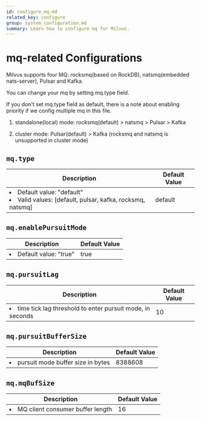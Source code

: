 ```yaml
---
id: configure_mq.md
related_key: configure
group: system_configuration.md
summary: Learn how to configure mq for Milvus.
---
```


# mq-related Configurations

Milvus supports four MQ: rocksmq(based on RockDB), natsmq(embedded nats-server), Pulsar and Kafka.

You can change your mq by setting mq.type field.

If you don't set mq.type field as default, there is a note about enabling priority if we config multiple mq in this file.

1. standalone(local) mode: rocksmq(default) > natsmq > Pulsar > Kafka

2. cluster mode:  Pulsar(default) > Kafka (rocksmq and natsmq is unsupported in cluster mode)

## `mq.type`

<table id="mq.type">
  <thead>
    <tr>
      <th class="width80">Description</th>
      <th class="width20">Default Value</th> 
    </tr>
  </thead>
  <tbody>
    <tr>
      <td>
        <li>Default value: "default"</li>
        <li>Valid values: [default, pulsar, kafka, rocksmq, natsmq]</li>      </td>
      <td>default</td>
    </tr>
  </tbody>
</table>


## `mq.enablePursuitMode`

<table id="mq.enablePursuitMode">
  <thead>
    <tr>
      <th class="width80">Description</th>
      <th class="width20">Default Value</th> 
    </tr>
  </thead>
  <tbody>
    <tr>
      <td>
        <li>Default value: "true"</li>      </td>
      <td>true</td>
    </tr>
  </tbody>
</table>


## `mq.pursuitLag`

<table id="mq.pursuitLag">
  <thead>
    <tr>
      <th class="width80">Description</th>
      <th class="width20">Default Value</th> 
    </tr>
  </thead>
  <tbody>
    <tr>
      <td>
        <li>time tick lag threshold to enter pursuit mode, in seconds</li>      </td>
      <td>10</td>
    </tr>
  </tbody>
</table>


## `mq.pursuitBufferSize`

<table id="mq.pursuitBufferSize">
  <thead>
    <tr>
      <th class="width80">Description</th>
      <th class="width20">Default Value</th> 
    </tr>
  </thead>
  <tbody>
    <tr>
      <td>
        <li>pursuit mode buffer size in bytes</li>      </td>
      <td>8388608</td>
    </tr>
  </tbody>
</table>


## `mq.mqBufSize`

<table id="mq.mqBufSize">
  <thead>
    <tr>
      <th class="width80">Description</th>
      <th class="width20">Default Value</th> 
    </tr>
  </thead>
  <tbody>
    <tr>
      <td>
        <li>MQ client consumer buffer length</li>      </td>
      <td>16</td>
    </tr>
  </tbody>
</table>


